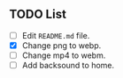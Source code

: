 ## TODO List

- [ ] Edit `README.md` file.
- [x] Change png to webp.
- [ ] Change mp4 to webm.
- [ ] Add backsound to home.

